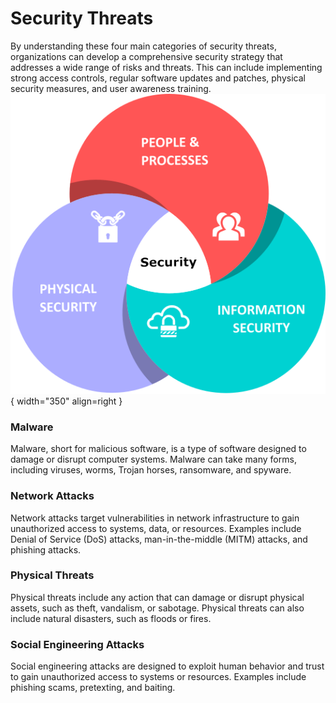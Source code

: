 # Security Threats

By understanding these four main categories of security threats, organizations can develop a comprehensive security strategy that addresses a wide range of risks and threats. This can include implementing strong access controls, regular software updates and patches, physical security measures, and user awareness training.
![security](icons/security.png){ width="350" align=right }

### Malware

Malware, short for malicious software, is a type of software designed to damage or disrupt computer systems. Malware can take many forms, including viruses, worms, Trojan horses, ransomware, and spyware.

### Network Attacks

Network attacks target vulnerabilities in network infrastructure to gain unauthorized access to systems, data, or resources. Examples include Denial of Service (DoS) attacks, man-in-the-middle (MITM) attacks, and phishing attacks.

### Physical Threats

Physical threats include any action that can damage or disrupt physical assets, such as theft, vandalism, or sabotage. Physical threats can also include natural disasters, such as floods or fires.

### Social Engineering Attacks

Social engineering attacks are designed to exploit human behavior and trust to gain unauthorized access to systems or resources. Examples include phishing scams, pretexting, and baiting.
